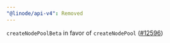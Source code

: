 ```yaml
---
"@linode/api-v4": Removed
---
```


`createNodePoolBeta` in favor of `createNodePool` ([#12596](https://github.com/linode/manager/pull/12596))

